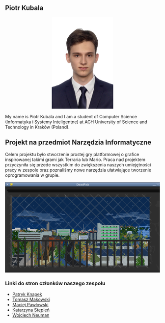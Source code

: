 ## Piotr Kubala
<p align="center">
  <img src="img/piotr_kubala_P1000698_pp.JPG" width="200">
</p>
My name is Piotr Kubala and I am a student of Computer Science (Informatyka i Systemy Inteligentne) at AGH University of Science and Technology in Kraków (Poland).

## Projekt na przedmiot Narzędzia Informatyczne
Celem projektu było stworzenie prostej gry platformowej o grafice inspirowanej takimi grami jak Terraria lub Mario. Praca nad projektem przyczyniła się przede wszystkim do zwiększenia naszych umiejętności pracy w zespole oraz poznaliśmy nowe narzędzia ułatwiające tworzenie oprogramowania w grupie.
<p align="center">
  <img src="img/Screenshot_44_game_AGH.png" width="800">
</p>

### Linki do stron członków naszego zespołu

* [Patryk Knapek](https://razogarz.github.io/)
* [Tomasz Makowski](https://makowskitomasz.github.io/)
* [Maciej Pawłowski](https://maciekpawlowski1.github.io/)
* [Katarzyna Stępień](https://stepkata.github.io/)
* [Wojciech Neuman](https://wojciechneuman.github.io/)
